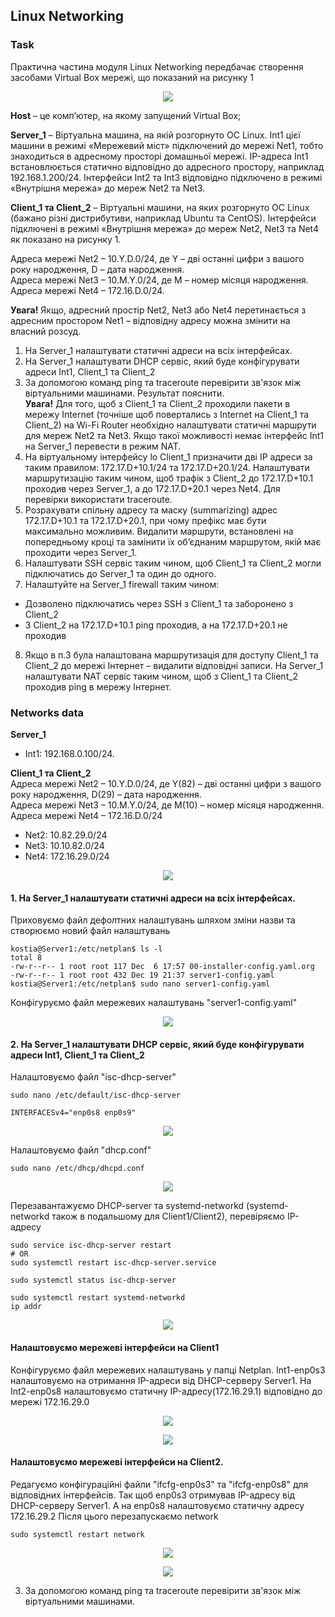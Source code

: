 ## Linux Networking
### Task
Практична частина модуля Linux Networking  передбачає створення засобами Virtual Box мережі, що показаний на рисунку 1
<p align="center">
  <img src="https://github.com/Gahoo82/EPAM-Home_Tasks/blob/main/Networks_using_Linux/Docs/NetworkTasc.Pic_1.png">
</p>
  
__Host__ – це комп’ютер, на якому запущений Virtual Box;

__Server_1__ – Віртуальна машина, на якій розгорнуто ОС Linux. Int1 цієї машини в режимі «Мережевий міст» підключений до мережі Net1, тобто знаходиться в адресному просторі домашньої мережі. IP-адреса Int1 встановлюється статично відповідно до адресного простору, наприклад 192.168.1.200/24. Інтерфейси Int2 та Int3 відповідно підключено в режимі «Внутрішня мережа» до мереж Net2 та Net3. 

__Client_1 та Client_2__ – Віртуальні машини, на яких розгорнуто ОС Linux (бажано різні дистрибутиви, наприклад Ubuntu та CentOS). Інтерфейси підключені в режимі «Внутрішня мережа» до мереж Net2, Net3 та Net4 як показано на рисунку 1. 

Адреса мережі Net2 – 10.Y.D.0/24, де Y – дві останні цифри з вашого року народження, D – дата народження.   
Адреса мережі Net3 – 10.M.Y.0/24, де M – номер місяця народження. \
Адреса мережі Net4 – 172.16.D.0/24.

__Увага!__ Якщо, адресний простір Net2, Net3 або Net4 перетинається з адресним 
простором Net1 – відповідну адресу можна змінити на власний розсуд. 
1. На Server_1 налаштувати статичні адреси на всіх інтерфейсах. 
2. На Server_1 налаштувати DHCP сервіс, який буде конфігурувати адреси Int1, Client_1 та Client_2 
3. За допомогою команд ping та traceroute перевірити зв'язок між віртуальними машинами. Результат пояснити. \
__Увага!__ Для того, щоб з Client_1 та Client_2 проходили пакети в мережу Internet (точніше щоб повертались з Internet на Client_1 та Client_2) на Wi-Fi Router необхідно налаштувати статичні маршрути для мереж Net2 та Net3. Якщо такої можливості немає інтерфейс Int1 на Server_1 перевести в режим NAT. 
4. На віртуальному інтерфейсу lo Client_1 призначити дві ІР адреси за таким правилом: 172.17.D+10.1/24 та 172.17.D+20.1/24. Налаштувати маршрутизацію таким чином, щоб трафік з Client_2 до 172.17.D+10.1 проходив через Server_1, а до 172.17.D+20.1 через Net4. Для перевірки використати traceroute. 
5. Розрахувати спільну адресу та маску (summarizing) адрес 172.17.D+10.1 та 172.17.D+20.1, при чому префікс має бути максимально можливим. Видалити маршрути, встановлені на попередньому кроці та замінити їх об’єднаним маршрутом, якій має проходити через Server_1. 
6. Налаштувати SSH сервіс таким чином, щоб Client_1 та Client_2 могли підключатись до Server_1 та один до одного.  
7. Налаштуйте на Server_1 firewall таким чином:
- Дозволено підключатись через SSH з Client_1 та заборонено з Client_2 
- З Client_2 на 172.17.D+10.1 ping проходив, а на 172.17.D+20.1 не проходив 
8. Якщо в п.3 була налаштована маршрутизація для доступу Client_1 та Client_2 до мережі Інтернет – видалити відповідні записи. На Server_1 налаштувати NAT 
сервіс таким чином, щоб з Client_1 та Client_2 проходив ping в мережу Інтернет.

### Networks data
__Server_1__ 
- Int1: 192.168.0.100/24. 

__Client_1 та Client_2__ \
Адреса мережі Net2 – 10.Y.D.0/24, де Y(82) – дві останні цифри з вашого року народження, D(29) – дата народження. \
Адреса мережі Net3 – 10.M.Y.0/24, де M(10) – номер місяця народження. \
Адреса мережі Net4 – 172.16.D.0/24

 - Net2: 10.82.29.0/24  
 - Net3: 10.10.82.0/24
 - Net4: 172.16.29.0/24
 
<p align="center">
  <img src="https://github.com/Gahoo82/EPAM-Home_Tasks/blob/network_linux/Networks_using_Linux/Docs/Table%20network.png">
</p>

#### 1. На Server_1 налаштувати статичні адреси на всіх інтерфейсах.
Приховуємо файл дефолтних налаштувань шляхом зміни назви та створюємо новий файл налаштувань
```console
kostia@Server1:/etc/netplan$ ls -l
total 8
-rw-r--r-- 1 root root 117 Dec  6 17:57 00-installer-config.yaml.org
-rw-r--r-- 1 root root 432 Dec 19 21:37 server1-config.yaml
kostia@Server1:/etc/netplan$ sudo nano server1-config.yaml
```
Конфігуруємо файл мережевих налаштувань "server1-config.yaml"

<p align="center">
  <img src="https://github.com/Gahoo82/EPAM-Home_Tasks/blob/main/Networks_using_Linux/Docs/1_Static_IP_all_interfaces_netplan.png">
</p>

#### 2. На Server_1 налаштувати DHCP сервіс, який буде конфігурувати адреси Int1, Client_1 та Client_2
Налаштовуємо файл "isc-dhcp-server"
```console
sudo nano /etc/default/isc-dhcp-server

INTERFACESv4="enp0s8 enp0s9"
```
<p align="center">
  <img src="https://github.com/Gahoo82/EPAM-Home_Tasks/blob/main/Networks_using_Linux/Docs/isc_dhcp_server.png">
</p>

Налаштовуємо файл "dhcp.conf"
```console
sudo nano /etc/dhcp/dhcpd.conf
```
<p align="center">
  <img src="https://github.com/Gahoo82/EPAM-Home_Tasks/blob/main/Networks_using_Linux/Docs/dhcp.conf.png">
</p>

Перезавантажуємо DHCP-server та systemd-networkd (systemd-networkd також в подальшому для Client1/Client2), перевіряємо IP-адресу
```console
sudo service isc-dhcp-server restart
# OR
sudo systemctl restart isc-dhcp-server.service
```
```console
sudo systemctl status isc-dhcp-server
```
```console
sudo systemctl restart systemd-networkd
ip addr 
```
<p align="center">
  <img src="https://github.com/Gahoo82/EPAM-Home_Tasks/blob/main/Networks_using_Linux/Docs/Server1_IP_addr.png">
</p>

#### Налаштовуємо мережеві інтерфейси на Client1
Конфігуруємо файл мережевих налаштувань у папці Netplan. 
Int1-enp0s3 налаштовуємо на отримання IP-адреси від DHCP-серверу Server1.
На Int2-enp0s8 налаштовуємо статичну IP-адресу(172.16.29.1) відповідно до мережі 172.16.29.0

<p align="center">
  <img src="https://github.com/Gahoo82/EPAM-Home_Tasks/blob/main/Networks_using_Linux/Docs/Client1_netplan1.png">
</p>

<p align="center">
  <img src="https://github.com/Gahoo82/EPAM-Home_Tasks/blob/main/Networks_using_Linux/Docs/Client1_IP_addr.png">
</p>

#### Налаштовуємо мережеві інтерфейси на Client2.
Редагуємо конфігураційні файли "ifcfg-enp0s3" та "ifcfg-enp0s8" для відповідних інтерфейсів. Так щоб enp0s3 отримував IP-адресу від DHCP-серверу Server1. А на enp0s8 налаштовуємо статичну адресу 172.16.29.2 
Після цього перезапускаємо network

```console
sudo systemctl restart network
```
<p align="center">
  <img src="https://github.com/Gahoo82/EPAM-Home_Tasks/blob/main/Networks_using_Linux/Docs/Client2_dhcp%26static_ip.png">
</p>

<p align="center">
  <img src="https://github.com/Gahoo82/EPAM-Home_Tasks/blob/main/Networks_using_Linux/Docs/Client2_ip_addr.png">
</p>

3. За допомогою команд ping та traceroute перевірити зв'язок між віртуальними машинами.

